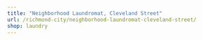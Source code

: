 ```yaml
---
title: "Neighborhood Laundromat, Cleveland Street"
url: /richmond-city/neighborhood-laundromat-cleveland-street/
shop: laundry
---
```

